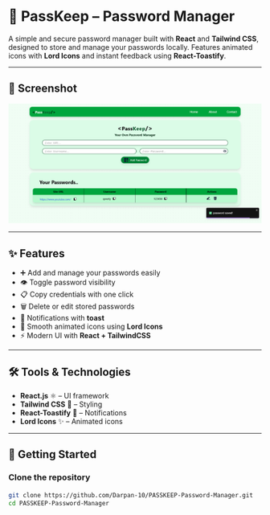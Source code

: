 # 🔐 PassKeep – Password Manager

A simple and secure password manager built with **React** and **Tailwind CSS**, designed to store and manage your passwords locally. Features animated icons with **Lord Icons** and instant feedback using **React-Toastify**.

---

## 📸 Screenshot
![App Screenshot](./screenshot.png)

---

## ✨ Features
- ➕ Add and manage your passwords easily  
- 👁️ Toggle password visibility  
- 📋 Copy credentials with one click  
- 🗑️ Delete or edit stored passwords  
- 🔔 Notifications with **toast**  
- 🎨 Smooth animated icons using **Lord Icons**  
- ⚡ Modern UI with **React + TailwindCSS**  

---

## 🛠️ Tools & Technologies
- **React.js** ⚛️ – UI framework  
- **Tailwind CSS** 🎨 – Styling  
- **React-Toastify** 🔔 – Notifications  
- **Lord Icons** ✨ – Animated icons  

---

## 🚀 Getting Started

### Clone the repository
```bash
git clone https://github.com/Darpan-10/PASSKEEP-Password-Manager.git
cd PASSKEEP-Password-Manager
